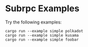 # Subrpc Examples

Try the following examples:

```
cargo run --example simple polkadot
cargo run --example simple kusama
cargo run --example simple foobar
```
